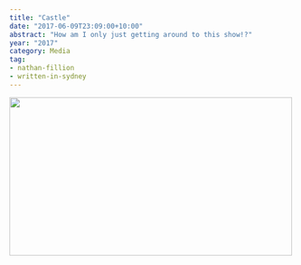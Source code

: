 ```yaml
---
title: "Castle"
date: "2017-06-09T23:09:00+10:00"
abstract: "How am I only just getting around to this show!?"
year: "2017"
category: Media
tag:
- nathan-fillion
- written-in-sydney
---
```

<p><img src="https://rubenerd.com/files/2017/castle@1x.jpg" alt="" style="width:500px; height:281px" srcset="https://rubenerd.com/files/2017/castle@1x.jpg 1x, https://rubenerd.com/files/2017/castle@2x.jpg 2x" /></p>

